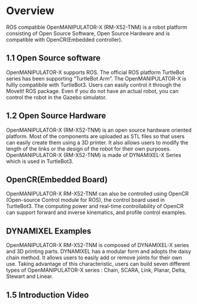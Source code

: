 # Overview

ROS compatible OpenMANIPULATOR-X (RM-X52-TNM) is a robot platform consisting of Open Source Software​, Open Source Hardware and is compatible with OpenCR(Embedded controller)​.

## 1.1 Open Source software

OpenMANIPULATOR-X supports ROS. The official ROS platform TurtleBot series has been supporting “TurtleBot Arm”. The OpenMANIPULATOR-X is fullly compatibile with TurtleBot3​. Users can easily control it through the MoveIt! ROS package. Even if you do not have an actual robot, you can control the robot in the Gazebo simulator​.

## 1.2 Open Source Hardware

OpenMANIPULATOR-X (RM-X52-TNM) is an open source hardware oriented platform​. Most of the components are uploaded as STL files so that users can easily create them using a 3D printer. It also allows users to modify the length of the links or the design of the robot for their own purposes. OpenMANIPULATOR-X (RM-X52-TNM) is made of DYNAMIXEL-X ​Series which is used in TurtleBot3.

## OpenCR(Embedded Board)

OpenMANIPULATOR-X RM-X52-TNM can also be controlled using OpenCR (Open-source Control module for ROS), the control board used in TurtleBot3. The computing power and real-time controllability of OpenCR can support forward and inverse kinematics, and profile control examples.

## DYNAMIXEL Examples

OpenMANIPULATOR-X RM-X52-TNM is composed of DYNAMIXEL-X series and 3D printing parts. DYNAMIXEL has a modular form and adopts the daisy chain method. It allows users to easily add or remove joints for their own use. Taking advantage of this characteristic, users can build seven different types of OpenMANIPULATOR-X series : Chain, SCARA, Link, Planar, Delta, Stewart and Linear.

## 1.5 Introduction Video

